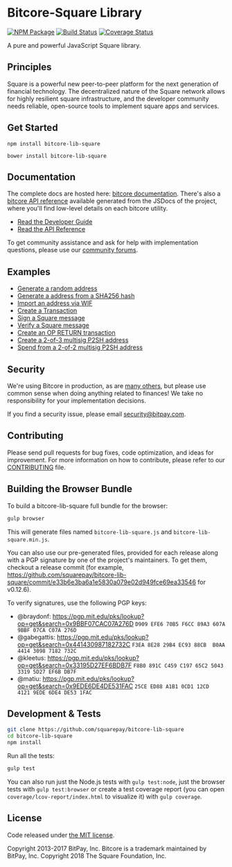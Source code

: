 Bitcore-Square Library
=======

[![NPM Package](https://img.shields.io/npm/v/bitcore-lib-square.svg?style=flat-square)](https://www.npmjs.org/package/bitcore-lib-square)
[![Build Status](https://img.shields.io/travis/squarepay/bitcore-lib-square.svg?branch=master&style=flat-square)](https://travis-ci.org/squarepay/bitcore-lib-square)
[![Coverage Status](https://img.shields.io/coveralls/squarepay/bitcore-lib-square.svg?style=flat-square)](https://coveralls.io/github/squarepay/bitcore-lib-square?branch=master)

A pure and powerful JavaScript Square library.

## Principles

Square is a powerful new peer-to-peer platform for the next generation of financial technology. The decentralized nature of the Square network allows for highly resilient square infrastructure, and the developer community needs reliable, open-source tools to implement square apps and services.

## Get Started

```
npm install bitcore-lib-square
```

```
bower install bitcore-lib-square
```

## Documentation

The complete docs are hosted here: [bitcore documentation](http://bitcore.io/guide/). There's also a [bitcore API reference](http://bitcore.io/api/) available generated from the JSDocs of the project, where you'll find low-level details on each bitcore utility.

- [Read the Developer Guide](http://bitcore.io/guide/)
- [Read the API Reference](http://bitcore.io/api/)

To get community assistance and ask for help with implementation questions, please use our [community forums](https://forum.bitcore.io/).

## Examples

* [Generate a random address](https://github.com/squarepay/bitcore-lib-square/blob/master/docs/examples.md#generate-a-random-address)
* [Generate a address from a SHA256 hash](https://github.com/squarepay/bitcore-lib-square/blob/master/docs/examples.md#generate-a-address-from-a-sha256-hash)
* [Import an address via WIF](https://github.com/squarepay/bitcore-lib-square/blob/master/docs/examples.md#import-an-address-via-wif)
* [Create a Transaction](https://github.com/squarepay/bitcore-lib-square/blob/master/docs/examples.md#create-a-transaction)
* [Sign a Square message](https://github.com/squarepay/bitcore-lib-square/blob/master/docs/examples.md#sign-a-bitcoin-message)
* [Verify a Square message](https://github.com/squarepay/bitcore-lib-square/blob/master/docs/examples.md#verify-a-bitcoin-message)
* [Create an OP RETURN transaction](https://github.com/squarepay/bitcore-lib-square/blob/master/docs/examples.md#create-an-op-return-transaction)
* [Create a 2-of-3 multisig P2SH address](https://github.com/squarepay/bitcore-lib-square/blob/master/docs/examples.md#create-a-2-of-3-multisig-p2sh-address)
* [Spend from a 2-of-2 multisig P2SH address](https://github.com/squarepay/bitcore-lib-square/blob/master/docs/examples.md#spend-from-a-2-of-2-multisig-p2sh-address)


## Security

We're using Bitcore in production, as are [many others](http://bitcore.io#projects), but please use common sense when doing anything related to finances! We take no responsibility for your implementation decisions.

If you find a security issue, please email security@bitpay.com.

## Contributing

Please send pull requests for bug fixes, code optimization, and ideas for improvement. For more information on how to contribute, please refer to our [CONTRIBUTING](https://github.com/squarepay/bitcore-lib-square/blob/master/CONTRIBUTING.md) file.

## Building the Browser Bundle

To build a bitcore-lib-square full bundle for the browser:

```sh
gulp browser
```

This will generate files named `bitcore-lib-square.js` and `bitcore-lib-square.min.js`.

You can also use our pre-generated files, provided for each release along with a PGP signature by one of the project's maintainers. To get them, checkout a release commit (for example, https://github.com/squarepay/bitcore-lib-square/commit/e33b6e3ba6a1e5830a079e02d949fce69ea33546 for v0.12.6).

To verify signatures, use the following PGP keys:
- @braydonf: https://pgp.mit.edu/pks/lookup?op=get&search=0x9BBF07CAC07A276D `D909 EFE6 70B5 F6CC 89A3 607A 9BBF 07CA C07A 276D`
- @gabegattis: https://pgp.mit.edu/pks/lookup?op=get&search=0x441430987182732C `F3EA 8E28 29B4 EC93 88CB  B0AA 4414 3098 7182 732C`
- @kleetus: https://pgp.mit.edu/pks/lookup?op=get&search=0x33195D27EF6BDB7F `F8B0 891C C459 C197 65C2 5043 3319 5D27 EF6B DB7F`
- @matiu: https://pgp.mit.edu/pks/lookup?op=get&search=0x9EDE6DE4DE531FAC `25CE ED88 A1B1 0CD1 12CD  4121 9EDE 6DE4 DE53 1FAC`


## Development & Tests

```sh
git clone https://github.com/squarepay/bitcore-lib-square
cd bitcore-lib-square
npm install
```

Run all the tests:

```sh
gulp test
```

You can also run just the Node.js tests with `gulp test:node`, just the browser tests with `gulp test:browser`
or create a test coverage report (you can open `coverage/lcov-report/index.html` to visualize it) with `gulp coverage`.

## License

Code released under [the MIT license](https://github.com/squarepay/bitcore-lib-square/blob/master/LICENSE).

Copyright 2013-2017 BitPay, Inc. Bitcore is a trademark maintained by BitPay, Inc.
Copyright 2018 The Square Foundation, Inc.
